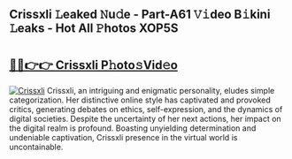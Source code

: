 ## Crissxli 𝙻eaked 𝙽u𝚍e - Part-A61 𝚅𝚒deo B𝚒kini 𝙻eaks - Hot All 𝙿hotos XOP5S

# <h2><a href="http://ld04f0y.urlbe.top/?page=Crissxli">🔗🔗👉👉 Crissxli P𝚑oto𝚜Vid𝚎o</a></h2>

[![Crissxli](https://i.imgur.com/eBuTRDB.gif)](http://ld04f0y.urlbe.top/?page=Crissxli)
Crissxli, an intriguing and enigmatic personality, eludes simple categorization. Her distinctive online style has captivated and provoked critics, generating debates on ethics, self-expression, and the dynamics of digital societies. Despite the uncertainty of her next actions, her impact on the digital realm is profound. Boasting unyielding determination and undeniable captivation, Crissxli presence in the virtual world is uncontainable.

